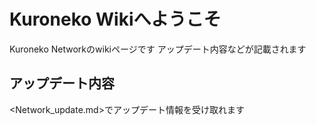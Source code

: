 # Kuroneko Wikiへようこそ
Kuroneko Networkのwikiページです
アップデート内容などが記載されます

## アップデート内容
<Network_update.md>でアップデート情報を受け取れます
